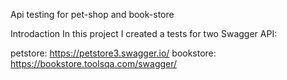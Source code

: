 Api testing for pet-shop and book-store 

Introdaction
In this project I created a tests for two Swagger API:

petstore: https://petstore3.swagger.io/
bookstore: https://bookstore.toolsqa.com/swagger/

